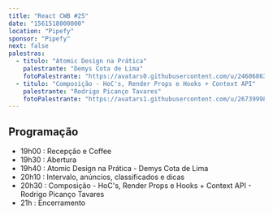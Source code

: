```yaml
---
title: "React CWB #25"
date: "1561518000000"
location: "Pipefy"
sponsor: "Pipefy"
next: false
palestras:
  - titulo: "Atomic Design na Prática"
    palestrante: "Demys Cota de Lima"
    fotoPalestrante: "https://avatars0.githubusercontent.com/u/24606863?s=400&v=4"
  - titulo: "Composição - HoC's, Render Props e Hooks + Context API"
    palestrante: "Rodrigo Picanço Tavares"
    fotoPalestrante: "https://avatars1.githubusercontent.com/u/26739998?s=400&v=4"
---
```


## Programação

- 19h00 : Recepção e Coffee
- 19h30 : Abertura
- 19h40 : Atomic Design na Prática - Demys Cota de Lima
- 20h10 : Intervalo, anúncios, classificados e dicas
- 20h30 : Composição - HoC's, Render Props e Hooks + Context API - Rodrigo Picanço Tavares
- 21h : Encerramento
